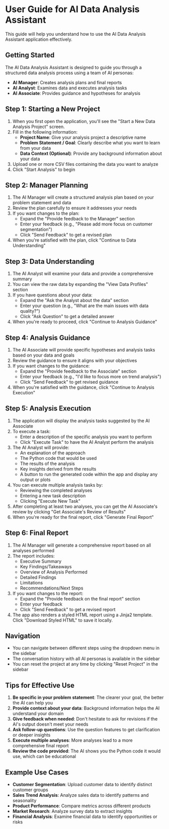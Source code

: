 # User Guide for AI Data Analysis Assistant

This guide will help you understand how to use the AI Data Analysis Assistant application effectively.

## Getting Started

The AI Data Analysis Assistant is designed to guide you through a structured data analysis process using a team of AI personas:

- **AI Manager**: Creates analysis plans and final reports
- **AI Analyst**: Examines data and executes analysis tasks
- **AI Associate**: Provides guidance and hypotheses for analysis

## Step 1: Starting a New Project

1. When you first open the application, you'll see the "Start a New Data Analysis Project" screen.
2. Fill in the following information:
   - **Project Name**: Give your analysis project a descriptive name
   - **Problem Statement / Goal**: Clearly describe what you want to learn from your data
   - **Data Context (Optional)**: Provide any background information about your data
3. Upload one or more CSV files containing the data you want to analyze
4. Click "Start Analysis" to begin

## Step 2: Manager Planning

1. The AI Manager will create a structured analysis plan based on your problem statement and data
2. Review the plan carefully to ensure it addresses your needs
3. If you want changes to the plan:
   - Expand the "Provide feedback to the Manager" section
   - Enter your feedback (e.g., "Please add more focus on customer segmentation")
   - Click "Send Feedback" to get a revised plan
4. When you're satisfied with the plan, click "Continue to Data Understanding"

## Step 3: Data Understanding

1. The AI Analyst will examine your data and provide a comprehensive summary
2. You can view the raw data by expanding the "View Data Profiles" section
3. If you have questions about your data:
   - Expand the "Ask the Analyst about the data" section
   - Enter your question (e.g., "What are the main issues with data quality?")
   - Click "Ask Question" to get a detailed answer
4. When you're ready to proceed, click "Continue to Analysis Guidance"

## Step 4: Analysis Guidance

1. The AI Associate will provide specific hypotheses and analysis tasks based on your data and goals
2. Review the guidance to ensure it aligns with your objectives
3. If you want changes to the guidance:
   - Expand the "Provide feedback to the Associate" section
   - Enter your feedback (e.g., "I'd like to focus more on trend analysis")
   - Click "Send Feedback" to get revised guidance
4. When you're satisfied with the guidance, click "Continue to Analysis Execution"

## Step 5: Analysis Execution

1. The application will display the analysis tasks suggested by the AI Associate
2. To execute a task:
   - Enter a description of the specific analysis you want to perform
   - Click "Execute Task" to have the AI Analyst perform the analysis
3. The AI Analyst will provide:
   - An explanation of the approach
   - The Python code that would be used
   - The results of the analysis
   - Key insights derived from the results
   - A button to run the generated code within the app and display any output or plots
4. You can execute multiple analysis tasks by:
   - Reviewing the completed analyses
   - Entering a new task description
   - Clicking "Execute New Task"
5. After completing at least two analyses, you can get the AI Associate's review by clicking "Get Associate's Review of Results"
6. When you're ready for the final report, click "Generate Final Report"

## Step 6: Final Report

1. The AI Manager will generate a comprehensive report based on all analyses performed
2. The report includes:
   - Executive Summary
   - Key Findings/Takeaways
   - Overview of Analysis Performed
   - Detailed Findings
   - Limitations
   - Recommendations/Next Steps
3. If you want changes to the report:
   - Expand the "Provide feedback on the final report" section
   - Enter your feedback
   - Click "Send Feedback" to get a revised report
4. The app also renders a styled HTML report using a Jinja2 template.
   Click "Download Styled HTML" to save it locally.

## Navigation

- You can navigate between different steps using the dropdown menu in the sidebar
- The conversation history with all AI personas is available in the sidebar
- You can reset the project at any time by clicking "Reset Project" in the sidebar

## Tips for Effective Use

1. **Be specific in your problem statement**: The clearer your goal, the better the AI can help you
2. **Provide context about your data**: Background information helps the AI understand your domain
3. **Give feedback when needed**: Don't hesitate to ask for revisions if the AI's output doesn't meet your needs
4. **Ask follow-up questions**: Use the question features to get clarification or deeper insights
5. **Execute multiple analyses**: More analyses lead to a more comprehensive final report
6. **Review the code provided**: The AI shows you the Python code it would use, which can be educational

## Example Use Cases

- **Customer Segmentation**: Upload customer data to identify distinct customer groups
- **Sales Trend Analysis**: Analyze sales data to identify patterns and seasonality
- **Product Performance**: Compare metrics across different products
- **Market Research**: Analyze survey data to extract insights
- **Financial Analysis**: Examine financial data to identify opportunities or risks
